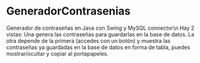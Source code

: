 # GeneradorContrasenias
Generador de contraseñas en Java con Swing y MySQL connector\n
Hay 2 vistas:
Una genera las contraseñas para guardarlas en la base de datos.
La otra depende de la primera (accedes con un botón) y muestra las contraseñas ya guardadas en la base de datos en forma de tabla, puedes mostrar/ocultar y copiar al portapapeles.
